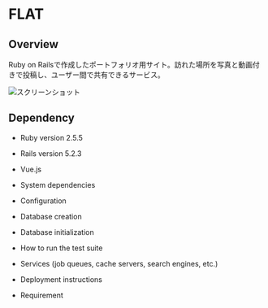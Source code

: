 # FLAT

## Overview
Ruby on Railsで作成したポートフォリオ用サイト。訪れた場所を写真と動画付きで投稿し、ユーザー間で共有できるサービス。

![スクリーンショット](https://rails-flat-image.s3-ap-northeast-1.amazonaws.com/uploads/readme/%E3%82%B9%E3%82%AF%E3%83%AA%E3%83%BC%E3%83%B3%E3%82%B7%E3%83%A7%E3%83%83%E3%83%88+2019-10-29+12.23.41.png)

## Dependency
* Ruby version 2.5.5
* Rails version 5.2.3
* Vue.js

* System dependencies

* Configuration

* Database creation

* Database initialization

* How to run the test suite

* Services (job queues, cache servers, search engines, etc.)

* Deployment instructions

* Requirement
